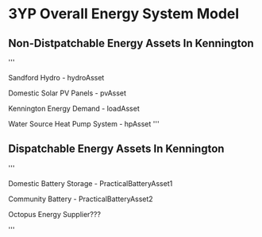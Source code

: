 # 3YP Overall Energy System Model

## Non-Distpatchable Energy Assets In Kennington
'''

Sandford Hydro - hydroAsset

Domestic Solar PV Panels - pvAsset

Kennington Energy Demand - loadAsset

Water Source Heat Pump System - hpAsset
'''


## Dispatchable Energy Assets In Kennington
'''

Domestic Battery Storage - PracticalBatteryAsset1

Community Battery - PracticalBatteryAsset2

Octopus Energy Supplier???

'''
